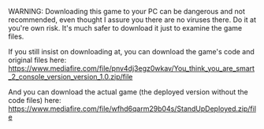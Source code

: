 WARNING: Downloading this game to your PC can be dangerous and not recommended, even thought I assure you there are no viruses there.
Do it at you're own risk. It's much safer to download it just to examine the game files.

If you still insist on downloading at, you can download the game's code and original files here:
https://www.mediafire.com/file/pnv4dj3egz0wkav/You_think_you_are_smart_2_console_version_version_1.0.zip/file

And you can download the actual game (the deployed version without the code files) here:
https://www.mediafire.com/file/wfhd6qarm29b04s/StandUpDeployed.zip/file
